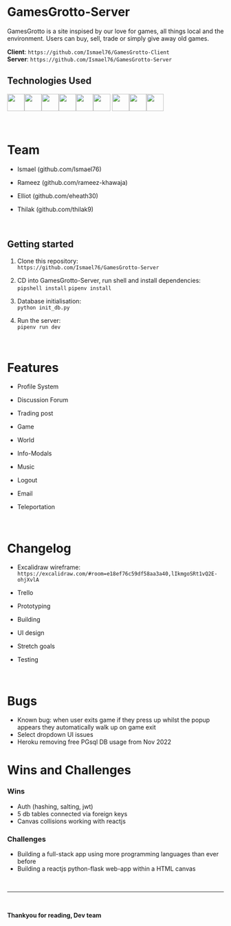# GamesGrotto-Server

GamesGrotto is a site inspised by our love for games, all things local and the environment. Users can buy, sell, trade or simply give away old games.

**Client**: ```https://github.com/Ismael76/GamesGrotto-Client```  <br> 
**Server**: ```https://github.com/Ismael76/GamesGrotto-Server```

## Technologies Used
<img src="https://cdn.jsdelivr.net/gh/devicons/devicon/icons/python/python-original.svg" height=40/><img src="https://cdn.jsdelivr.net/gh/devicons/devicon/icons/flask/flask-original.svg" height=40/><img src="https://cdn.jsdelivr.net/gh/devicons/devicon/icons/sqlalchemy/sqlalchemy-original.svg" height=40/><img  src="https://cdn.jsdelivr.net/gh/devicons/devicon/icons/javascript/javascript-original.svg"  height=40/><img src="https://cdn.jsdelivr.net/gh/devicons/devicon/icons/react/react-original.svg" height=40/><img src="https://cdn.jsdelivr.net/gh/devicons/devicon/icons/postgresql/postgresql-original-wordmark.svg" height=40/>      <img  src="https://cdn.jsdelivr.net/gh/devicons/devicon/icons/css3/css3-original.svg"  height=40/><img  src="https://cdn.jsdelivr.net/gh/devicons/devicon/icons/html5/html5-original.svg"  height=40/><img src="https://cdn.jsdelivr.net/gh/devicons/devicon/icons/bootstrap/bootstrap-plain-wordmark.svg" height=40/>

<br>
    
# Team
- Ismael (github.com/Ismael76)
- Rameez (github.com/rameez-khawaja)
- Elliot (github.com/eheath30)
- Thilak (github.com/thilak9)

    <br>
## Getting started

1. Clone this repository: <br>
    ```https://github.com/Ismael76/GamesGrotto-Server```

2. CD into GamesGrotto-Server, run shell and install dependencies: <br>
    ```pipshell install```
    ```pipenv install```

3. Database initialisation: <br> 
    ```python init_db.py```

4. Run the server: <br> 
    ```pipenv run dev```

   <br>
        
# Features
- Profile System
- Discussion Forum
- Trading post
- Game
- World
- Info-Modals
- Music
- Logout
- Email
- Teleportation

    <br>
# Changelog
- Excalidraw wireframe: ```https://excalidraw.com/#room=e18ef76c59df58aa3a40,lIkmgoSRt1vQ2E-ohjXvlA```
- Trello
- Prototyping
- Building
- UI design
- Stretch goals
- Testing


    <br>
# Bugs
- Known bug: when user exits game if they press up whilst the popup appears they automatically walk up on game exit
- Select dropdown UI issues
- Heroku removing free PGsql DB usage from Nov 2022

# Wins and Challenges
### Wins
- Auth (hashing, salting, jwt)
- 5 db tables connected via foreign keys
- Canvas collisions working with reactjs

### Challenges
- Building a full-stack app using more programming languages than ever before
- Building a reactjs python-flask web-app within a HTML canvas

<br>
<hr/>
<br>

**Thankyou for reading, Dev team**
